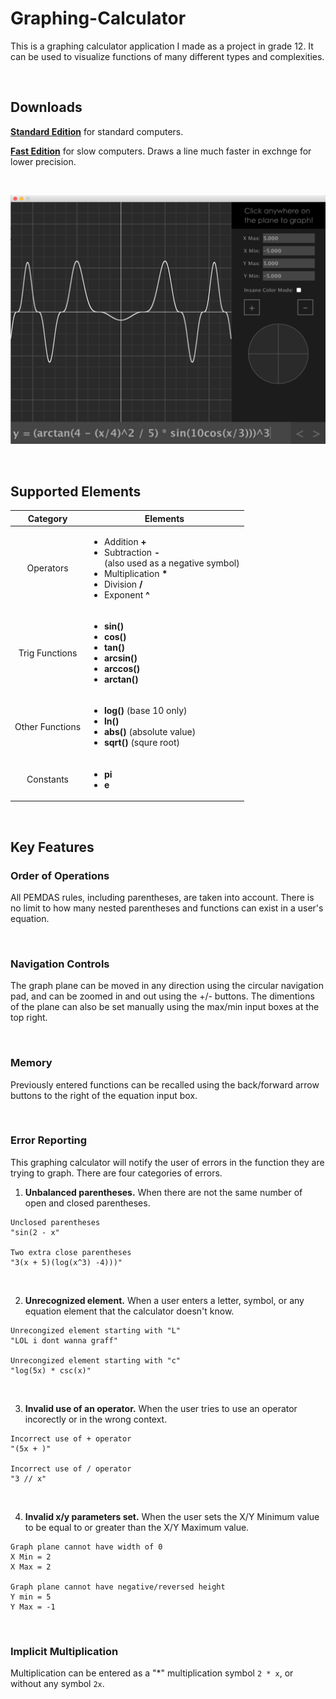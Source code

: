 # Graphing-Calculator
This is a graphing calculator application I made as a project in grade 12. It can be used to visualize functions of many different types and complexities.

</br>

## Downloads

**[Standard Edition](https://github.com/VictorSuciu/README-Assets/blob/master/Graphing-Calculator/Downloads/Graphing_Calculator.jar)** for standard computers.

**[Fast Edition](https://github.com/VictorSuciu/README-Assets/blob/master/Graphing-Calculator/Downloads/Graphing_Calculator_FastEdition.jar)** for slow computers. Draws a line much faster in exchnge for lower precision.

</br>

![alt text](https://github.com/VictorSuciu/README-Assets/blob/master/Graphing-Calculator/Images/GC_Example.png)

</br>

## Supported Elements

| Category | Elements |
| :---: | --- |
| Operators | <ul><li>Addition **+**</li><li>Subtraction **-** </br> (also used as a negative symbol)</li><li>Multiplication **\***</li><li>Division **/**</li><li>Exponent **^**</li></ul> |
| Trig Functions | <ul><li>**sin()**</li><li>**cos()**</li><li>**tan()**</li><li>**arcsin()**</li><li>**arccos()**</li><li>**arctan()**</li></ul> |
| Other Functions | <ul><li>**log()** (base 10 only)</li><li>**ln()**</li><li>**abs()** (absolute value)</li><li>**sqrt()** (squre root)</li></ul> |
| Constants | <ul><li>**pi**</li><li>**e**</li></ul> |

</br>

## Key Features

### Order of Operations

All PEMDAS rules, including parentheses, are taken into account. There is no limit to how many nested parentheses and functions can exist in a user's equation. 

</br>

### Navigation Controls

The graph plane can be moved in any direction using the circular navigation pad, and can be zoomed in and out using the +/- buttons. The dimentions of the plane can also be set manually using the max/min input boxes at the top right.

</br>

### Memory

Previously entered functions can be recalled using the back/forward arrow buttons to the right of the equation input box.

</br>

### Error Reporting

This graphing calculator will notify the user of errors in the function they are trying to graph. There are four categories of errors.

1. **Unbalanced parentheses.** When there are not the same number of open and closed parentheses.
```
Unclosed parentheses
"sin(2 - x"

Two extra close parentheses
"3(x + 5)(log(x^3) -4)))"
```

</br>

2. **Unrecognized element.** When a user enters a letter, symbol, or any equation element that the calculator doesn't know.
```
Unrecongized element starting with "L"
"LOL i dont wanna graff"

Unrecongized element starting with "c"
"log(5x) * csc(x)"
```

</br>

3. **Invalid use of an operator.** When the user tries to use an operator incorectly or in the wrong context.
```
Incorrect use of + operator
"(5x + )"

Incorrect use of / operator
"3 // x"
```

</br>

4. **Invalid x/y parameters set.** When the user sets the X/Y Minimum value to be equal to or greater than the X/Y Maximum value.
```
Graph plane cannot have width of 0
X Min = 2
X Max = 2

Graph plane cannot have negative/reversed height
Y min = 5
Y Max = -1
```

</br>

### Implicit Multiplication

Multiplication can be entered as a "\*" multiplication symbol `2 * x`, or without any symbol `2x`.
